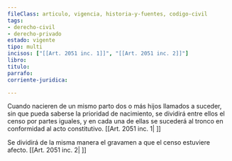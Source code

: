 ```yaml
---
fileClass: articulo, vigencia, historia-y-fuentes, codigo-civil
tags:
- derecho-civil
- derecho-privado
estado: vigente
tipo: multi
incisos: ["[[Art. 2051 inc. 1]]", "[[Art. 2051 inc. 2]]"]
libro:
titulo:
parrafo:
corriente-juridica:

---
```

Cuando nacieren de un mismo parto dos o más hijos llamados a suceder, sin que pueda saberse la prioridad de nacimiento, se dividirá entre ellos el censo por partes iguales, y en cada una de ellas se sucederá al tronco en conformidad al acto constitutivo. [[Art. 2051 inc. 1| ]]

Se dividirá de la misma manera el gravamen a que el censo estuviere afecto. [[Art. 2051 inc. 2| ]]